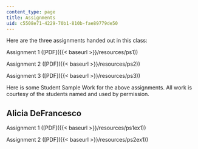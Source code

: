 ```yaml
---
content_type: page
title: Assignments
uid: c5508e71-4229-70b1-810b-fae89779de50
---
```


Here are the three assignments handed out in this class:

Assignment 1 ([PDF]({{< baseurl >}}/resources/ps1))

Assignment 2 ([PDF]({{< baseurl >}}/resources/ps2))

Assignment 3 ([PDF]({{< baseurl >}}/resources/ps3))

Here is some Student Sample Work for the above assignments. All work is courtesy of the students named and used by permission.

Alicia DeFrancesco
------------------

Assignment 1 ([PDF]({{< baseurl >}}/resources/ps1ex1))

Assignment 2 ([PDF]({{< baseurl >}}/resources/ps2ex1))